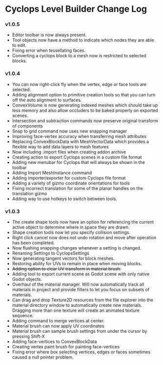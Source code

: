 # Cyclops Level Builder Change Log

### v1.0.5

* Editor toolbar is now always present.
* Tool objects now have a method to indicate which nodes they are able to edit.
* Fixing error when tessellating faces.
* Converting a cyclops block to a mesh now is restricted to selected blocks.


### v1.0.4
* You can now right-click fly when the vertex, edge or face tools are selected.
* Adding alignment option to primitive creation tools so that you can turn off the auto alignment to surfaces.
* ConvexVolume is now generating indexed meshes which should take up less memory and also allow occluders to be baked properly on exported scenes.
* Intersection and subtraction commands now preserve original transform of components
* Snap to grid command now uses new snapping manager
* Improving face-vertex accuracy when transferring mesh attributes
* Replacing ConvexBlockData with MeshVectorData which provides a flexible way to add data layers to mesh features
* Now including .import files when creating addon archive
* Creating action to export Cyclops scenes in a custom file format
* Adding new menubar for Cyclops that will always be shown in the toolbar
* Adding Import MeshInstance command
* Adding importer/exporter for custom Cyclops file format
* Adding a variety of gizmo coordinate orientations for tools
* Fixing incorrect translation for some of the planar handles on the translation gizmo
* Adding way to use hotkeys to switch between tools.


### v1.0.3
* The create shape tools now have an option for referencing the current active object to determine where in space they are drawn.
* Shape creation tools now let you specify collision settings.
* Right click cancel now does not undo rotation and move after operation has been completed.
* Now flushing snapping changes whenever a setting is changed.
* Renaming Settings to CyclopsSettings
* Now generating tangent vectors for block meshes.
* Restoring ability for UVs to remain in place when moving blocks.
* ~~Adding option to clear UV transform in material brush.~~
* Adding tool to export current scene as Godot scene with only native Godot objects.
* Overhaul of the material manager.  Will now automatically track all materials in project and provide filters to let you focus on subsets of materials.
* Can drag and drop Texture2D resources from the file explorer into the material directory window to automatically create new materials.  Dragging more than one texture will create an animated texture sequence.
* Adding command to merge vertices at center.
* Material brush can now apply UV coordinates
* Material brush can sample brush settings from under the cursor by pressing Shift-X
* Adding face-vertices to ConvexBlockData
* Creating vertex paint brush for painting face-vertices
* Fixing error where box selecting vertices, edges or faces sometimes caused a null pointer problem.



